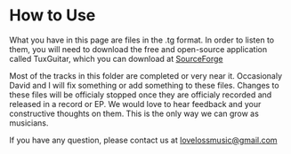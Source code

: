 # How to Use #

What you have in this page are files in the .tg format.
In order to listen to them, you will need to download the free and open-source application called TuxGuitar, which you can download at [SourceForge](http://sourceforge.net/projects/tuxguitar/files/TuxGuitar/TuxGuitar-1.2/)

Most of the tracks in this folder are completed or very near it. Occasionaly David and I will fix something or add something to these files. Changes to these files will be officialy stopped once they are officialy recorded and released in a record or EP. 
We would love to hear feedback and your constructive thoughts on them. This is the only way we can grow as musicians.  

If you have any question, please contact us at lovelossmusic@gmail.com
